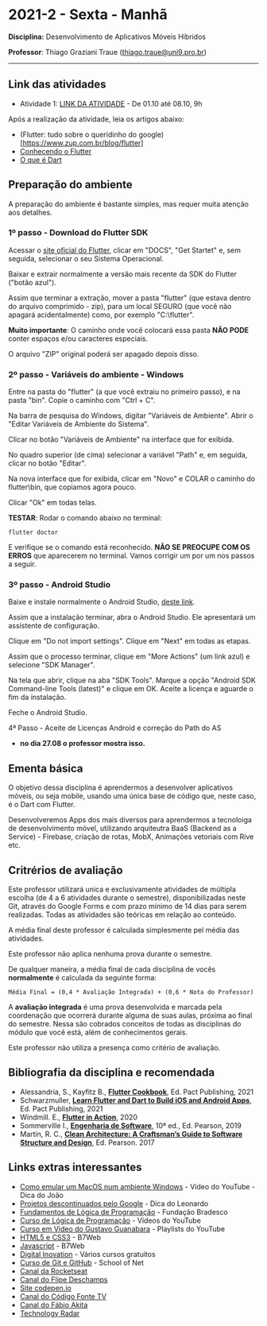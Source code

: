 # 2021-2 - Sexta - Manhã
**Disciplina:** Desenvolvimento de Aplicativos Móveis Hibridos

**Professor**: Thiago Graziani Traue (thiago.traue@uni9.pro.br)

***

## Link das atividades


 - Atividade 1: [LINK DA ATIVIDADE](https://forms.gle/79sdnicRfbnipMJS9) - De 01.10 até 08.10, 9h

 Após a realização da atividade, leia os artigos abaixo:

 - (Flutter: tudo sobre o queridinho do google)[https://www.zup.com.br/blog/flutter]
 - [Conhecendo o Flutter](https://medium.com/android-dev-moz/flutter-conhecendo-o-flutter-70d31772afa5)
 - [O que é Dart](https://www.treinaweb.com.br/blog/o-que-e-dart)
 


## Preparação do ambiente

A preparação do ambiente é bastante simples, mas requer muita atenção aos detalhes.

### 1º passo - Download do Flutter SDK

Acessar o [site oficial do Flutter](https://flutter.dev/), clicar em "DOCS", "Get Startet" e, sem seguida, selecionar o seu Sistema Operacional.

Baixar e extrair normalmente a versão mais recente da SDK do Flutter ("botão azul").

Assim que terminar a extração, mover a pasta "flutter" (que estava dentro do arquivo comprimido - zip), para um local SEGURO (que você não apagará acidentalmente) como, por exemplo "C:\\flutter".

**Muito importante**: O caminho onde você colocará essa pasta **NÃO PODE** conter espaços e/ou caracteres especiais.

O arquivo "ZIP" original poderá ser apagado depois disso.


### 2º passo - Variáveis do ambiente - Windows

Entre na pasta do "flutter" (a que você extraiu no primeiro passo), e na pasta "bin". Copie o caminho com "Ctrl + C".

Na barra de pesquisa do Windows, digitar "Variáveis de Ambiente". Abrir o "Editar Variáveis de Ambiente do Sistema".

Clicar no botão "Variáveis de Ambiente" na interface que for exibida.

No quadro superior (de cima) selecionar a variável "Path" e, em seguida, clicar no botão "Editar".

Na nova interface que for exibida, clicar em "Novo" e COLAR o caminho do flutter\\bin, que copiamos agora pouco.

Clicar "Ok" em todas telas.

**TESTAR**: Rodar o comando abaixo no terminal:

```
flutter doctor
```

E verifique se o comando está reconhecido. **NÃO SE PREOCUPE COM OS ERROS** que aparecerem no terminal. Vamos corrigir um por um nos passos a seguir.


### 3º passo - Android Studio

Baixe e instale normalmente o Android Studio, [deste link](https://developer.android.com/studio).

Assim que a instalação terminar, abra o Android Studio. Ele apresentará um assistente de configuração.

Clique em "Do not import settings". Clique em "Next" em todas as etapas.

Assim que o processo terminar, clique em "More Actions" (um link azul) e selecione "SDK Manager".

Na tela que abrir, clique na aba "SDK Tools". Marque a opção "Android SDK Command-line Tools (latest)" e clique em OK. Aceite a licença e aguarde o fim da instalação.

Feche o Android Studio.


4ª Passo - Aceite de Licenças Android e correção do Path do AS

 - **no dia 27.08 o professor mostra isso.**




## Ementa básica

O objetivo dessa disciplina é aprendermos a desenvolver aplicativos móveis, ou seja mobile, usando uma única base de código que, neste caso, é o Dart com Flutter.

Desenvolveremos Apps dos mais diversos para aprendermos a tecnoloiga de desenvolvimento móvel, utilizando arquiteutra BaaS (Backend as a Service) - Firebase, criação de rotas, MobX, Animações vetoriais com Rive etc.


## Critrérios de avaliação

Este professor utilizará unica e exclusivamente atividades de múltipla escolha (de 4 a 6 atividades durante o semestre), disponibilizadas neste Git, através do Google Forms e com prazo mínimo de 14 dias para serem realizadas. Todas as atividades são teóricas em relação ao conteúdo.

A média final deste professor é calculada simplesmente pel média das atividades.

Este professor não aplica nenhuma prova durante o semestre.

De qualquer maneira, a média final de cada disciplina de vocês **normalmente** é calculada da seguinte forma:

```
Média Final = (0,4 * Avaliação Integrada) + (0,6 * Nota do Professor)
```

A **avaliação integrada** é uma prova desenvolvida e marcada pela coordenação que ocorrerá durante alguma de suas aulas, próxima ao final do semestre. Nessa são cobrados conceitos de todas as disciplinas do módulo que você está, além de conhecimentos gerais.

Este professor não utiliza a presença como critério de avaliação.


## Bibliografia da disciplina e recomendada

 - Alessandria, S., Kayfitz B., **[Flutter Cookbook](https://learning.oreilly.com/library/view/flutter-cookbook/9781838823382/)**, Ed. Pact Publishing, 2021
 - Schwarzmuller, **[Learn Flutter and Dart to Build iOS and Android Apps](https://learning.oreilly.com/videos/learn-flutter-and/9781789951998/)**, Ed. Pact Publishing, 2021
 - Windmill. E., **[Flutter in Action](https://learning.oreilly.com/library/view/flutter-in-action/9781617296147/)**, 2020
 - Sommerville I., **[Engenharia de Software](https://plataforma.bvirtual.com.br/Acervo/Publicacao/168127)**, 10ª ed., Ed. Pearson, 2019
 - Martin, R. C., **[Clean Architecture: A Craftsman’s Guide to Software Structure and Design](https://learning.oreilly.com/library/view/clean-architecture-a/9780134494272/)**, Ed. Pearson. 2017



## Links extras interessantes

 - [Como emular um MacOS num ambiente Windows](https://www.youtube.com/watch?v=_qnoT7BvFjs) - Vídeo do YouTube - Dica do João
 - [Projetos descontinuados pelo Google](https://killedbygoogle.com/) - Dica do Leonardo
 - [Fundamentos de Lógica de Programação](https://www.ev.org.br/cursos/fundamentos-de-logica-de-programacao) - Fundação Bradesco
 - [Curso de Lógica de Programação](https://www.youtube.com/watch?v=8mei6uVttho&list=PLHz_AreHm4dmSj0MHol_aoNYCSGFqvfXV) - Vídeos do YouTube
 - [Curso em Vídeo do Gustavo Guanabara](https://www.youtube.com/c/CursoemV%C3%ADdeo/playlists) - Playlists do YouTube
 - [HTML5 e CSS3](https://alunos.b7web.com.br/curso/html5-e-css3/o-que-e-html-e-pra-que-serve) - B7Web
 - [Javascript](https://alunos.b7web.com.br/curso/javascript/introducao) - B7Web
 - [Digital Inovation](https://digitalinnovation.one/) - Vários cursos gratuitos
 - [Curso de Git e GitHub](https://www.schoolofnet.com/curso/git/controle-de-versao/git-e-github/) - School of Net
 - [Canal da Rocketseat](https://www.youtube.com/channel/UCSfwM5u0Kce6Cce8_S72olg)
 - [Canal do Flipe Deschamps](https://www.youtube.com/channel/UCU5JicSrEM5A63jkJ2QvGYw)
 - [Site codepen.io](https://codepen.io/trending)
 - [Canal do Código Fonte TV](https://www.youtube.com/user/codigofontetv)
 - [Canal do Fábio Akita](https://www.youtube.com/c/FabioAkita1990/videos)
 - [Technology Radar](https://www.thoughtworks.com/pt/radar)

